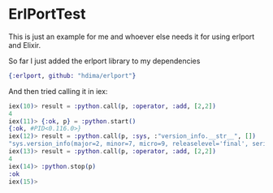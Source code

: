 ErlPortTest
===========

This is just an example for me and whoever else needs it for using erlport and Elixir.

So far I just added the erlport library to my dependencies
  ```elixir
  {:erlport, github: "hdima/erlport"}
  ```

And then tried calling it in iex:

```elixir
iex(10)> result = :python.call(p, :operator, :add, [2,2])
4
iex(11)> {:ok, p} = :python.start()
{:ok, #PID<0.116.0>}
iex(12)> result = :python.call(p, :sys, :"version_info.__str__", [])
"sys.version_info(major=2, minor=7, micro=9, releaselevel='final', serial=0)"
iex(13)> result = :python.call(p, :operator, :add, [2,2])
4
iex(14)> :python.stop(p)
:ok
iex(15)>
```